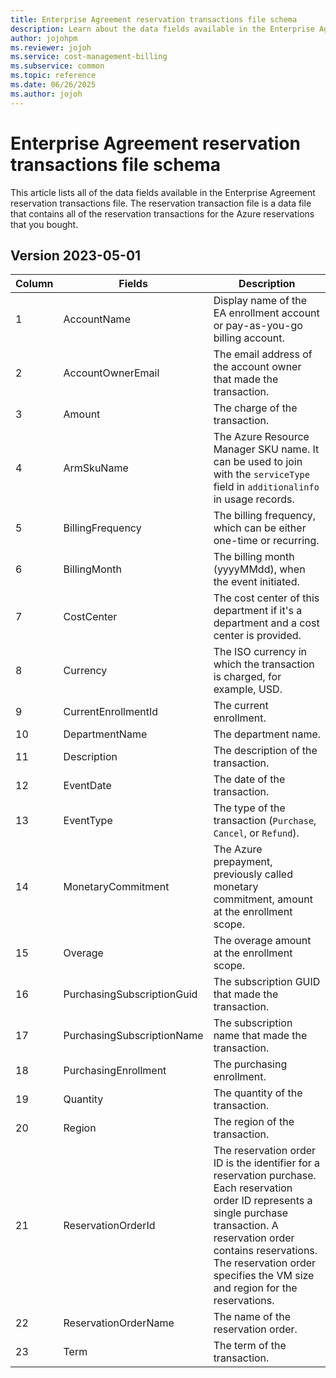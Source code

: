 ```yaml
---
title: Enterprise Agreement reservation transactions file schema
description: Learn about the data fields available in the Enterprise Agreement reservation transactions file.
author: jojohpm
ms.reviewer: jojoh
ms.service: cost-management-billing
ms.subservice: common
ms.topic: reference
ms.date: 06/26/2025
ms.author: jojoh
---
```


# Enterprise Agreement reservation transactions file schema

This article lists all of the data fields available in the Enterprise Agreement reservation transactions file. The reservation transaction file is a data file that contains all of the reservation transactions for the Azure reservations that you bought.

## Version 2023-05-01

| Column |Fields|Description|
|---|------|------|
| 1 |AccountName|Display name of the EA enrollment account or pay-as-you-go billing account.|
| 2 |AccountOwnerEmail|The email address of the account owner that made the transaction.|
| 3 |Amount|The charge of the transaction.|
| 4 |ArmSkuName|The Azure Resource Manager SKU name. It can be used to join with the `serviceType` field in `additionalinfo` in usage records.|
| 5 |BillingFrequency|The billing frequency, which can be either one-time or recurring.|
| 6 |BillingMonth|The billing month (yyyyMMdd), when the event initiated.|
| 7 |CostCenter|The cost center of this department if it's a department and a cost center is provided.|
| 8 |Currency|The ISO currency in which the transaction is charged, for example, USD.|
| 9 |CurrentEnrollmentId|The current enrollment.|
| 10 |DepartmentName|The department name.|
| 11 |Description|The description of the transaction.|
| 12 |EventDate|The date of the transaction.|
| 13 |EventType|The type of the transaction (`Purchase`, `Cancel`, or `Refund`).|
| 14 |MonetaryCommitment|The Azure prepayment, previously called monetary commitment, amount at the enrollment scope.|
| 15 |Overage|The overage amount at the enrollment scope.|
| 16 |PurchasingSubscriptionGuid|The subscription GUID that made the transaction.|
| 17 |PurchasingSubscriptionName|The subscription name that made the transaction.|
| 18 |PurchasingEnrollment|The purchasing enrollment.|
| 19 |Quantity|The quantity of the transaction.|
| 20 |Region|The region of the transaction.|
| 21 |ReservationOrderId|The reservation order ID is the identifier for a reservation purchase. Each reservation order ID represents a single purchase transaction. A reservation order contains reservations. The reservation order specifies the VM size and region for the reservations.|
| 22 |ReservationOrderName|The name of the reservation order.|
| 23 |Term|The term of the transaction.|
